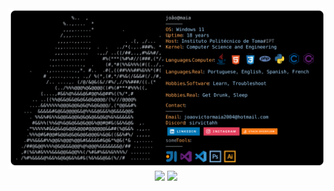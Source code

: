 <a href="https://github.com/sirvictahh/sirvictahh">
  <picture>
    <source media="(prefers-color-scheme: dark)" srcset="https://raw.githubusercontent.com/sirvictahh/sirvictahh/main/maia.svg">
    <img alt="João Víctor Maia's GitHub Profile README" src="https://raw.githubusercontent.com/sirvictahh/sirvictahh/main/maia.svg">
  </picture>
</a>

<div align="center" width="1070px">
<img class="img"  src="https://github-readme-stats.vercel.app/api?username=sirvictahh&show_icons=true&theme=vision-friendly-dark" />  
<img class="img" height=196px src="https://github-readme-stats.vercel.app/api/top-langs/?username=sirvictahh&theme=vision-friendly-dark&layout=compact" />
  
</div>
